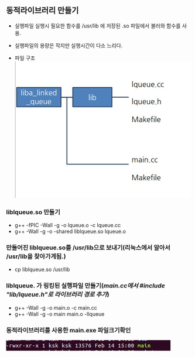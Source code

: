 ## 동적라이브러리 만들기
- 실행파일 실행시 필요한 함수를 /usr/lib 에 저장된 .so 파일에서 불러와 함수를 사용.
- 실행파일의 용량은 작지만 실행시간이 다소 느리다.

- 파일 구조<br>
![structure](./img/structure_linked.jpg)

### liblqueue.so 만들기
- g++ -fPIC -Wall -g -o lqueue.o -c lqueue.cc
- g++ -Wall -g -o -shared liblqueue.so lqueue.o

### 만들어진 liblqueue.so를 /usr/lib으로 보내기(리눅스에서 알아서 /usr/lib을 찾아가게됨.)
- cp liblqueue.so /usr/lib 

### liblqueue. 가 링킹된 실행파일 만들기(*main.cc에서 #include "lib/lqueue.h"로 라이브러리 경로 추가*)
- g++ -Wall -g -o main.o -c main.cc 
- g++ -Wall -g -o main main.o -llqueue

### 동적라이브러리를 사용한 main.exe 파일크기확인<br>
![image](./img/data_size2.jpg)
